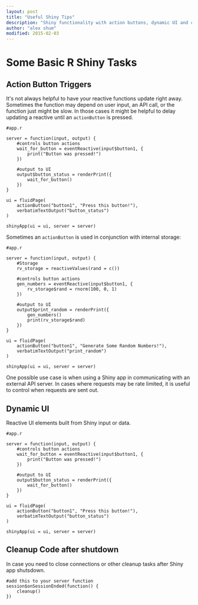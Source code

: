 ```yaml
---
layout: post
title: "Useful Shiny Tips"
description: "Shiny functionality with action buttons, dynamic UI and cleanup"
author: "alex shum"
modified: 2015-02-03
---
```


# Some Basic R Shiny Tasks

## Action Button Triggers
It's not always helpful to have your reactive functions update right away.  Sometimes the function may depend on user input, an API call, or the function just might be slow.  In those cases it might be helpful to delay updating a reactive until an `actionButton` is pressed.


```
#app.r

server = function(input, output) {
	#controls button actions
	wait_for_button = eventReactive(input$button1, {
		print("Button was pressed!")
	})

	#output to UI
	output$button_status = renderPrint({
		wait_for_button()
	})
}

ui = fluidPage(
	actionButton("button1", "Press this button!"),
	verbatimTextOutput("button_status")
)

shinyApp(ui = ui, server = server)
```



Sometimes an `actionButton` is used in conjunction with internal storage:


```
#app.r

server = function(input, output) {
	#Storage
	rv_storage = reactiveValues(rand = c())

	#controls button actions
	gen_numbers = eventReactive(input$button1, {
		rv_storage$rand = rnorm(100, 0, 1)		
	})

	#output to UI
	output$print_random = renderPrint({
		gen_numbers()
		print(rv_storage$rand)
	})
}

ui = fluidPage(
	actionButton("button1", "Generate Some Random Numbers!"),
	verbatimTextOutput("print_random")
)

shinyApp(ui = ui, server = server)
```

One possible use case is when using a Shiny app in communicating with an external API server.  In cases where requests may be rate limited, it is useful to control when requests are sent out.


## Dynamic UI
Reactive UI elements built from Shiny input or data.


```
#app.r

server = function(input, output) {
	#controls button actions
	wait_for_button = eventReactive(input$button1, {
		print("Button was pressed!")
	})

	#output to UI
	output$button_status = renderPrint({
		wait_for_button()
	})
}

ui = fluidPage(
	actionButton("button1", "Press this button!"),
	verbatimTextOutput("button_status")
)

shinyApp(ui = ui, server = server)
```

## Cleanup Code after shutdown
In case you need to close connections or other cleanup tasks after Shiny app shutsdown.


```
#add this to your server function
session$onSessionEnded(function() {
	cleanup()
})
```
